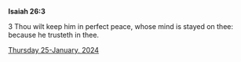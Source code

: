 **Isaiah 26:3**

3 Thou wilt keep him in perfect peace, whose mind is stayed on thee: because he trusteth in thee.

[Thursday 25-January, 2024](https://getbible.life/kjv/Isaiah/26/3)
